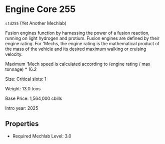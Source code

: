# Engine Core 255

`std255` (Yet Another Mechlab)

Fusion engines function by harnessing the power of a fusion reaction, running on light hydrogen and protium. Fusion engines are defined by their engine rating. For 'Mechs, the engine rating is the mathematical product of the mass of the vehicle and its desired maximum walking or cruising velocity.

Maximum 'Mech speed is calculated according to (engine rating / max tonnage) * 16.2

Size: Critical slots: 1

Weight: 13.0 tons

Base Price: 1,564,000 cbills

Intro year: 2025

## Properties
* Required Mechlab Level: 3.0 
